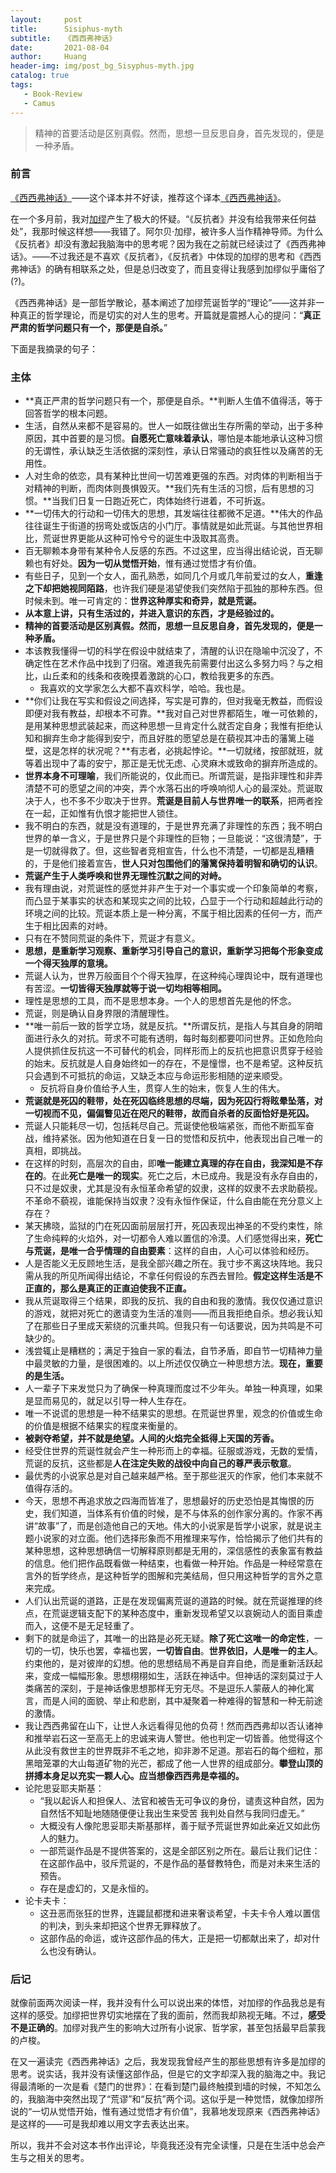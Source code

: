 ```yaml
---
layout:     post
title:      Sisiphus-myth
subtitle:   《西西弗神话》
date:       2021-08-04
author:     Huang
header-img: img/post_bg_Sisyphus-myth.jpg
catalog: true
tags:
   - Book-Review
   - Camus
---
```


> 精神的首要活动是区别真假。然而，思想一旦反思自身，首先发现的，便是一种矛盾。

### 前言

[《西西弗神话》](https://book.douban.com/subject/35271657/)——这个译本并不好读，推荐这个译本[《西西弗神话》](https://book.douban.com/subject/35271657/)。

在一个多月前，我对[加缪](https://huang-feiyu.github.io/2021/05/21/Camus/)产生了极大的怀疑。“《反抗者》并没有给我带来任何益处”，我那时候这样想——我错了。阿尔贝·加缪，被许多人当作精神导师。为什么《反抗者》却没有激起我脑海中的思考呢？因为我在之前就已经读过了《西西弗神话》。——不过我还是不喜欢《反抗者》，《反抗者》中体现的加缪的思考和《西西弗神话》的确有相联系之处，但是总归改变了，而且变得让我感到加缪似乎庸俗了(?)。

《西西弗神话》是一部哲学散论，基本阐述了加缪荒诞哲学的“理论”——这并非一种真正的哲学理论，而是切实的对人生的思考。开篇就是震撼人心的提问：“**真正严肃的哲学问题只有一个，那便是自杀。**”

下面是我摘录的句子：

### 主体

* **真正严肃的哲学问题只有一个，那便是自杀。**判断人生值不值得活，等于回答哲学的根本问题。
* 生活，自然从来都不是容易的。世人一如既往做出生存所需的举动，出于多种原因，其中首要的是习惯。**自愿死亡意味着承认**，哪怕是本能地承认这种习惯的无谓性，承认缺乏生活依据的深刻性，承认日常骚动的疯狂性以及痛苦的无用性。
* 人对生命的依恋，具有某种比世间一切苦难更强的东西。对肉体的判断相当于对精神的判断，而肉体则畏惧毁灭。**我们先有生活的习惯，后有思想的习惯。**当我们日复一日跑近死亡，肉体始终行进着，不可折返。
* **一切伟大的行动和一切伟大的思想，其发端往往都微不足道。**伟大的作品往往诞生于街道的拐弯处或饭店的小门厅。事情就是如此荒诞。与其他世界相比，荒诞世界更能从这种可怜兮兮的诞生中汲取其高贵。
* 百无聊赖本身带有某种令人反感的东西。不过这里，应当得出结论说，百无聊赖也有好处。**因为一切从觉悟开始**，惟有通过觉悟才有价值。
* 有些日子，见到一个女人，面孔熟悉，如同几个月或几年前爱过的女人，**重逢之下却把她视同陌路**，也许我们硬是渴望使我们突然陷于孤独的那种东西。但时候未到。唯一可肯定的：**世界这种厚实和奇异，就是荒诞。**
* **从本意上讲，只有生活过的，并进入意识的东西，才是经验过的。**
* **精神的首要活动是区别真假。然而，思想一旦反思自身，首先发现的，便是一种矛盾。**
* 本该教我懂得一切的科学在假设中就结束了，清醒的认识在隐喻中沉没了，不确定性在艺术作品中找到了归宿。难道我先前需要付出这么多努力吗？与之相比，山丘柔和的线条和夜晚摸着激跳的心口，教给我更多的东西。
  * 我喜欢的文学家怎么大都不喜欢科学，哈哈。我也是。
* **你们让我在写实和假设之间选择，写实是可靠的，但对我毫无教益，而假设即便对我有教益，却根本不可靠。**我对自己对世界都陌生，唯一可依赖的，是用某种思想武装起来，而这种思想一旦肯定什么就否定自身；我惟有拒绝认知和摒弃生命才能得到安宁，而且好胜的愿望总是在藐视其冲击的藩篱上碰壁，这是怎样的状况呢？**有志者，必挑起悖论。**一切就绪，按部就班，就等着出现中了毒的安宁，那正是无忧无虑、心灵麻木或致命的摒弃所造成的。
* **世界本身不可理喻**，我们所能说的，仅此而已。所谓荒诞，是指非理性和非弄清楚不可的愿望之间的冲突，弄个水落石出的呼唤响彻人心的最深处。荒诞取决于人，也不多不少取决于世界。**荒诞是目前人与世界唯一的联系**，把两者拴在一起，正如惟有仇恨才能把世人锁住。
* 我不明白的东西，就是没有道理的，于是世界充满了非理性的东西；我不明白世界的单一含义，于是世界只是个非理性的巨物；一旦能说：“这很清楚”，于是一切就得救了。但，这些智者竞相宣告，什么也不清楚，一切都是乱糟糟的，于是他们接着宣告，**世人只对包围他们的藩篱保持着明智和确切的认识**。
* **荒诞产生于人类呼唤和世界无理性沉默之间的对峙。**
* 我有理由说，对荒诞性的感觉并非产生于对一个事实或一个印象简单的考察，而凸显于某事实的状态和某现实之间的比较，凸显于一个行动和超越此行动的环境之间的比较。荒诞本质上是一种分离，不属于相比因素的任何一方，而产生于相比因素的对峙。
* 只有在不赞同荒诞的条件下，荒诞才有意义。
* **思想，是重新学习观察、重新学习引导自己的意识，重新学习把每个形象变成一个得天独厚的意境。**
* 荒诞人认为，世界万般面目个个得天独厚，在这种纯心理舆论中，既有道理也有苦涩。**一切皆得天独厚就等于说一切均相等相同。**
* 理性是思想的工具，而不是思想本身。一个人的思想首先是他的怀念。
* 荒诞，则是确认自身界限的清醒理性。
* **唯一前后一致的哲学立场，就是反抗。**所谓反抗，是指人与其自身的阴暗面进行永久的对抗。苛求不可能有透明，每时每刻都要叩问世界。正如危险向人提供抓住反抗这一不可替代的机会，同样形而上的反抗也把意识贯穿于经验的始末。反抗就是人自身始终如一的存在，不是憧憬，也不是希望。这种反抗只会遇到不可抵抗的命运，又缺乏本应与命运形影相随的逆来顺受。
  * 反抗将自身价值给予人生，贯穿人生的始末，恢复人生的伟大。
* **荒诞就是死囚的鞋带，处在死囚临终思想的尽端，因为死囚行将眩晕坠落，对一切视而不见，偏偏瞥见近在咫尺的鞋带，故而自杀者的反面恰好是死囚。**
* 荒诞人只能耗尽一切，包括耗尽自己。荒诞使他极端紧张，而他不断孤军奋战，维持紧张。因为他知道在日复一日的觉悟和反抗中，他表现出自己唯一的真相，即挑战。
* 在这样的时刻，高层次的自由，即**唯一能建立真理的存在自由，我深知是不存在的**。在此**死亡是唯一的现实**。死亡之后，木已成舟。我是没有永存自由的，只不过是奴隶，尤其是没有永恒革命希望的奴隶，这样的奴隶不去求助藐视。不革命不藐视，谁能保持当奴隶？没有永恒作保证，什么自由能在充分意义上存在？
* 某天拂晓，监狱的门在死囚面前层层打开，死囚表现出神圣的不受约束性，除了生命纯粹的火焰外，对一切都令人难以置信的冷漠。人们感觉得出来，**死亡与荒诞，是唯一合乎情理的自由要素**：这样的自由，人心可以体验和经历。
* 人是否能义无反顾地生活，是我全部兴趣之所在。我寸步不离这块阵地。我只需从我的所见所闻得出结论，不拿任何假设的东西去冒险。**假定这样生活是不正直的，那么是真正的正直迫使我不正直。**
* 我从荒诞取得三个结果，即我的反抗、我的自由和我的激情。我仅仅通过意识的游戏，就把对死亡的邀请变为生活的准则——而且我拒绝自杀。想必我认知了在那些日子里成天萦绕的沉重共鸣。但我只有一句话要说，因为共鸣是不可缺少的。
* 浅尝辄止是糟糕的；满足于独自一家的看法，自节矛盾，即自节一切精神力量中最灵敏的力量，是很困难的。以上所述仅仅确立一种思想方法。**现在，重要的是生活。**
* 人一辈子下来发觉只为了确保一种真理而度过不少年头。单独一种真理，如果是显而易见的，就足以引导一种人生存在。
* 唯一不说谎的思想是一种不结果实的思想。在荒诞世界里，观念的价值或生命的价值是根据不结果实的程度来衡量的。
* **被剥夺希望，并不就是绝望。人间的火焰完全抵得上天国的芳香。**
* 经受住世界的荒诞性就会产生一种形而上的幸福。征服或游戏，无数的爱情，荒诞的反抗，这些都是**人在注定失败的战役中向自己的尊严表示敬意**。
* 最优秀的小说家总是对自己越来越严格。至于那些泯灭的作家，他们本来就不值得存活的。
* 今天，思想不再追求放之四海而皆准了，思想最好的历史恐怕是其悔恨的历史，我们知道，当体系有价值的时候，是不与体系的创作家分离的。作家不再讲“故事”了，而是创造他自己的天地。伟大的小说家是哲学小说家，就是说主题小说家的对立面。他们选择形象而不用推理来写作，恰恰揭示了他们共有的某种思想，这种思想确信一切解释原则都是无用的，深信感性的表象富有教益的信息。他们把作品既看做一种结束，也看做一种开始。作品是一种经常意在言外的哲学终点，是这种哲学的图解和完美结局，但只用这种哲学的言外之意来完成。
* 人们认出荒诞的道路，正是在发现偏离荒诞的道路的时候。就在荒诞推理的终点，在荒诞逻辑支配下的某种态度中，重新发现希望又以哀婉动人的面目乘虚而入，这便不是无足轻重了。
* 剩下的就是命运了，其唯一的出路是必死无疑。**除了死亡这唯一的命定性**，一切的一切，快乐也罢，幸福也罢，**一切皆自由**。**世界依旧，人是唯一的主人**。约束他的，是对彼岸的幻想。他的思想结局不再是自弃自绝，而是重新活跃起来，变成一幅幅形象。思想栩栩如生，活跃在神话中。但神话的深刻莫过于人类痛苦的深刻，于是神话像思想那样无穷无尽。不是逗乐人蒙蔽人的神化寓言，而是人间的面貌、举止和悲剧，其中凝聚着一种难得的智慧和一种无前途的激情。
* 我让西西弗留在山下，让世人永远看得见他的负荷！然而西西弗却以否认诸神和推举岩石这一至高无上的忠诚来诲人警世。他也判定一切皆善。他觉得这个从此没有救世主的世界既非不毛之地，抑非渺不足道。那岩石的每个细粒，那黑暗笼罩的大山每道矿物的光芒，都成了他一人世界的组成部分。**攀登山顶的拼搏本身足以充实一颗人心。应当想像西西弗是幸福的。**
* 论陀思妥耶夫斯基：
  * “我以起诉人和担保人、法官和被告无可争议的身份，谴责这种自然，因为自然恬不知耻地随随便便让我出生来受苦 我判处自然与我同归虚无。”
  * 大概没有人像陀思妥耶夫斯基那样，善于赋予荒诞世界如此亲近又如此伤人的魅力。
  * 一部荒诞作品是不提供答案的，这是全部区别之所在。最后让我们记住：在这部作品中，驳斥荒诞的，不是作品的基督教特色，而是对未来生活的预告。
  * 存在是虚幻的，又是永恒的。
* 论卡夫卡：
  * 这丑恶而张狂的世界，连鼹鼠都搅和进来奢谈希望，卡夫卡令人难以置信的判决，到头来却把这个世界无罪释放了。
  * 这部作品的命运，或许这部作品的伟大，正是把一切都献出来了，却对什么也没有确认。

### 后记

就像前面两次阅读一样，我并没有什么可以说出来的体悟，对加缪的作品我总是有这样的感受。加缪把世界切实地摆在了我的面前，然而我却熟视无睹。不过，**感受不是正确的**。加缪对我产生的影响大过所有小说家、哲学家，甚至包括最早启蒙我的卢梭。

在又一遍读完《西西弗神话》之后，我发现我曾经产生的那些思想有许多是加缪的思考。说实话，我并没有读懂这部作品，但是它的文字却深入我的脑海之中。我记得最清晰的一次是看《楚门的世界》：在看到楚门最终触摸到墙的时候，不知怎么的，我脑海中突然出现了“荒谬”和“反抗”两个词。这似乎是一种觉悟，就像加缪所说的“一切从觉悟开始，惟有通过觉悟才有价值”，我慕地发现原来《西西弗神话》是这样的——可是我却难以用文字去表达出来。

所以，我并不会对这本书作出评论，毕竟我还没有完全读懂，只是在生活中总会产生与之相关的思考。
